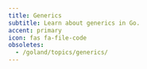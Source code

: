 ```yaml
---
title: Generics
subtitle: Learn about generics in Go.
accent: primary
icon: fas fa-file-code
obsoletes:
  - /goland/topics/generics/
---
```


